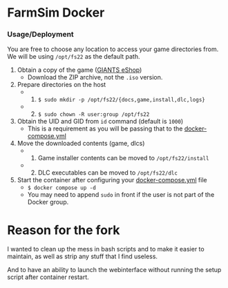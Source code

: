 # FarmSim Docker

### Usage/Deployment

You are free to choose any location to access your game directories from.  
We will be using `/opt/fs22` as the default path.

1. Obtain a copy of the game ([GIANTS eShop](https://www.farming-simulator.com/buy-now.php?platform=pcdigital))
   - Download the ZIP archive, not the `.iso` version.
2. Prepare directories on the host
   - 1. `$ sudo mkdir -p /opt/fs22/{docs,game,install,dlc,logs}`
   - 2. `$ sudo chown -R user:group /opt/fs22`
3. Obtain the UID and GID from `id` command (default is `1000`)
   - This is a requirement as you will be passing that to the [docker-compose.yml](./docker-compose.yml)
4. Move the downloaded contents (game, dlcs)
   - 1. Game installer contents can be moved to `/opt/fs22/install`
   - 2. DLC executables can be moved to `/opt/fs22/dlc`
5. Start the container after configuring your [docker-compose.yml](./docker-compose.yml) file
   - `$ docker compose up -d`
   - You may need to append `sudo` in front if the user is not part of the Docker group.

# Reason for the fork

I wanted to clean up the mess in bash scripts and to make it easier to maintain, as well as strip any stuff that I find useless.

And to have an ability to launch the webinterface without running the setup script after container restart.

